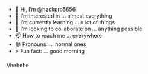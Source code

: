 - 👋 Hi, I’m @hackpro5656
- 👀 I’m interested in ... almost everything 
- 🌱 I’m currently learning ... a lot of things
- 💞️ I’m looking to collaborate on ... anything possible
- 📫 How to reach me ... everywhere
- 😄 Pronouns: ... normal ones
- ⚡ Fun fact: ... good morning

//hehehe
